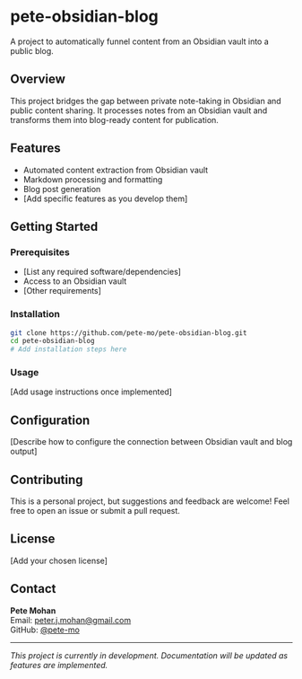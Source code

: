 # pete-obsidian-blog

A project to automatically funnel content from an Obsidian vault into a public blog.

## Overview

This project bridges the gap between private note-taking in Obsidian and public content sharing. It processes notes from an Obsidian vault and transforms them into blog-ready content for publication.

## Features

- Automated content extraction from Obsidian vault
- Markdown processing and formatting
- Blog post generation
- [Add specific features as you develop them]

## Getting Started

### Prerequisites

- [List any required software/dependencies]
- Access to an Obsidian vault
- [Other requirements]

### Installation

```bash
git clone https://github.com/pete-mo/pete-obsidian-blog.git
cd pete-obsidian-blog
# Add installation steps here
```

### Usage

[Add usage instructions once implemented]

## Configuration

[Describe how to configure the connection between Obsidian vault and blog output]

## Contributing

This is a personal project, but suggestions and feedback are welcome! Feel free to open an issue or submit a pull request.

## License

[Add your chosen license]

## Contact

**Pete Mohan**  
Email: peter.j.mohan@gmail.com  
GitHub: [@pete-mo](https://github.com/pete-mo)

---

*This project is currently in development. Documentation will be updated as features are implemented.*